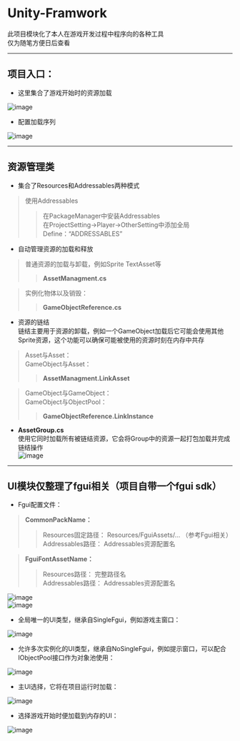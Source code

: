 # Unity-Framwork
此项目模块化了本人在游戏开发过程中程序向的各种工具  
仅为随笔方便日后查看  
****
## 项目入口：  
* 这里集合了游戏开始时的资源加载  

![image](https://user-images.githubusercontent.com/71002504/161743269-14b534f1-9a6a-4a65-81ed-4bb25ae3431a.png)  
* 配置加载序列  

![image](https://user-images.githubusercontent.com/71002504/163158287-a966fe27-8179-4ea6-9979-b7e7505e76e5.png)  
****
## 资源管理类  
* 集合了Resources和Addressables两种模式  
>使用Addressables  
>>在PackageManager中安装Addressables  
>>在ProjectSetting->Player->OtherSetting中添加全局Define：“ADDRESSABLES”  

* 自动管理资源的加载和释放  
>普通资源的加载与卸载，例如Sprite TextAsset等  
>>__AssetManagment.cs__  

>实例化物体以及销毁：  
>>__GameObjectReference.cs__  

* 资源的链结  
链结主要用于资源的卸载，例如一个GameObject加载后它可能会使用其他Sprite资源，这个功能可以确保可能被使用的资源时刻在内存中共存
>Asset与Asset：  
>GameObject与Asset：  
>>__AssetManagment.LinkAsset__  

>GameObject与GameObject：  
>GameObject与ObjectPool：  
>>__GameObjectReference.LinkInstance__  

* __AssetGroup.cs__  
使用它同时加载所有被链结资源，它会将Group中的资源一起打包加载并完成链结操作  
![image](https://user-images.githubusercontent.com/71002504/163180309-123116f3-6557-41d1-8214-e5e75c121b05.png)  
****
## UI模块仅整理了fgui相关（项目自带一个fgui sdk）  
* Fgui配置文件：  
>__CommonPackName：__   
>>Resources固定路径： Resources/FguiAssets/... （参考Fgui相关）  
>>Addressables路径： Addressables资源配置名  

>__FguiFontAssetName：__  
>>Resources路径： 完整路径名  
>>Addressables路径： Addressables资源配置名  

 ![image](https://user-images.githubusercontent.com/71002504/163169210-c808596b-2a1b-45a1-9a8b-64a4e7ed9d35.png)  
 ![image](https://user-images.githubusercontent.com/71002504/163169347-aa9d303b-0ffd-4e15-a303-99a31ad01152.png)  
 
* 全局唯一的UI类型，继承自SingleFgui，例如游戏主窗口：

![image](https://user-images.githubusercontent.com/71002504/161743816-a17ef5f5-f854-44aa-bca3-ff10cfe1f368.png)  

* 允许多次实例化的UI类型，继承自NoSingleFgui，例如提示窗口，可以配合IObjectPool接口作为对象池使用：

![image](https://user-images.githubusercontent.com/71002504/163168124-9031518e-37ab-4f68-92d4-8e9d85f00764.png)  

* 主UI选择，它将在项目运行时加载：  

![image](https://user-images.githubusercontent.com/71002504/163168918-4dc3dafe-8a93-4d1c-942a-748d0f187911.png)  

* 选择游戏开始时便加载到内存的UI：

![image](https://user-images.githubusercontent.com/71002504/163168810-e0b17e46-ff64-4b3f-b9ac-4bb9c00a9d61.png)  
